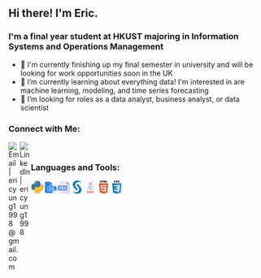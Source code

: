 ## Hi there! I'm Eric.

### I'm a final year student at HKUST majoring in Information Systems and Operations Management
- 👋 I'm currently finishing up my final semester in university and will be looking for work opportunities soon in the UK
- 🌱 I’m currently learning about everything data! I'm interested in are machine learning, modeling, and time series forecasting
- 👀 I’m looking for roles as a data analyst, business analyst, or data scientist

### Connect with Me:
[<img align="left" alt="Email | ericyung1998@gmail.com" width="22px" src="https://cdn.jsdelivr.net/npm/simple-icons@v3/icons/gmail.svg" />][email]
[<img align="left" alt="LinkedIn | ericyung1998" width="22px" src="https://cdn.jsdelivr.net/npm/simple-icons@v3/icons/linkedin.svg" />][linkedin]

<br>

### Languages and Tools:

[<img align="left" alt="Python" width="26px" src="https://github.com/ericyung1998/ericyung1998/blob/main/python.png" />][linkedin]
[<img align="left" alt="SQL" width="26px" src="https://github.com/ericyung1998/ericyung1998/blob/main/sql.png" />][linkedin]
[<img align="left" alt="Excel VBA" width="26px" src="https://github.com/ericyung1998/ericyung1998/blob/main/vba.png" />][linkedin]
[<img align="left" alt="SAS" width="26px" src="https://github.com/ericyung1998/ericyung1998/blob/main/sas.png" />][linkedin]
[<img align="left" alt="Java" width="26px" src="https://github.com/ericyung1998/ericyung1998/blob/main/java.png" />][linkedin]
[<img align="left" alt="HTML5" width="26px" src="https://github.com/ericyung1998/ericyung1998/blob/main/html.png" />][linkedin]
[<img align="left" alt="CSS3" width="26px" src="https://github.com/ericyung1998/ericyung1998/blob/main/css.png" />][linkedin]

[email]: mailto:ericyung1998@gmail.com
[linkedin]: https://www.linkedin.com/in/ericyung1998
